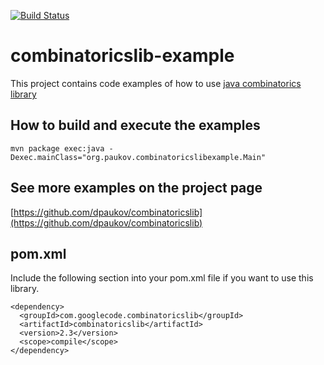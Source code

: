 [![Build Status](https://secure.travis-ci.org/dpaukov/combinatoricslib-example.png)](http://travis-ci.org/dpaukov/combinatoricslib-example)

# combinatoricslib-example
This project contains code examples of how to use [java combinatorics library](https://github.com/dpaukov/combinatoricslib)


## How to build and execute the examples

```
mvn package exec:java -Dexec.mainClass="org.paukov.combinatoricslibexample.Main"
```


## See more examples on the project page
[https://github.com/dpaukov/combinatoricslib](https://github.com/dpaukov/combinatoricslib)


## pom.xml
Include the following section into your pom.xml file if you want to use this library.
```
<dependency>
  <groupId>com.googlecode.combinatoricslib</groupId>
  <artifactId>combinatoricslib</artifactId>
  <version>2.3</version>
  <scope>compile</scope>
</dependency>
```